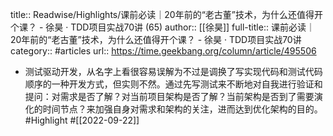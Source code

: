 title:: Readwise/Highlights/课前必读｜20年前的“老古董”技术，为什么还值得开个课？ - 徐昊 · TDD项目实战70讲 (65)
author:: [[徐昊]]
full-title:: 课前必读｜20年前的“老古董”技术，为什么还值得开个课？ - 徐昊 · TDD项目实战70讲
category:: #articles
url:: https://time.geekbang.org/column/article/495506

- 测试驱动开发，从名字上看很容易误解为不过是调换了写实现代码和测试代码顺序的一种开发方式，但实则不然。通过先写测试来不断地对自我进行验证和提问：对需求是否了解？对当前项目架构是否了解？当前架构是否到了需要演化的时间节点？来加强自身对需求和架构的关注，进而达到优化架构的目的。 #Highlight #[[2022-09-22]]